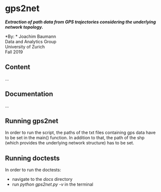# gps2net
***Extraction of path data from GPS trajectories considering the underlying network topology.***

*By:  *
Joachim Baumann  
Data and Analytics Group  
University of Zurich  
Fall 2019

## Content
...

## Documentation
...

## Running gps2net
In order to run the script, the paths of the txt files containing gps data have to be set in the main() function. In addition to that, the path of the shp (which provides the underlying network structure) has to be set.

## Running doctests
In order to run the doctests:
- navigate to the *docs* directory
- run *python gps2net.py -v* in the terminal
